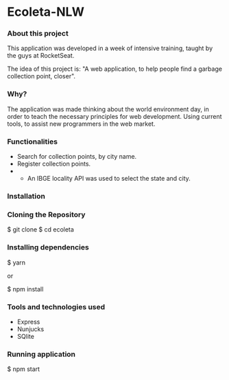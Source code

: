 # Ecoleta-NLW

### About this project
This application was developed in a week of intensive training, taught by the guys at RocketSeat.
 
The idea of this project is: "A web application, to help people find a garbage collection point, closer".

### Why?
The application was made thinking about the world environment day, in order to teach the necessary principles for web development. Using current tools, to assist new programmers in the web market.

### Functionalities
* Search for collection points, by city name.
* Register collection points.
* * An IBGE locality API was used to select the state and city.

### Installation

### Cloning the Repository
$ git clone 
$ cd ecoleta

### Installing dependencies
$ yarn

or

$ npm install

### Tools and technologies used
* Express
* Nunjucks
* SQlite

### Running application
$ npm start
